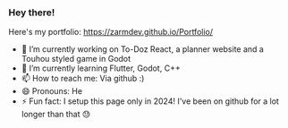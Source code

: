 ### Hey there!
Here's my portfolio: https://zarmdev.github.io/Portfolio/

- 🔭 I’m currently working on To-Doz React, a planner website and a Touhou styled game in Godot
- 🌱 I’m currently learning Flutter, Godot, C++
- 📫 How to reach me: Via github :)
- 😄 Pronouns: He
- ⚡ Fun fact: I setup this page only in 2024! I've been on github for a lot longer than that 😓
